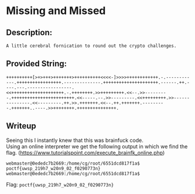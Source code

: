 # Missing and Missed

## Description:
```
A little cerebral fornication to round out the crypto challenges. 
```

## Provided String:
```b
++++++++++[>+>+++>+++++++>++++++++++<<<<-]>>>>++++++++++++.-.------------.+++++++++++++++++.--------------.+++++++++++++++++++++.------.++.----.---.-----------------.<<++++++++++++++++++++.-.++++++++.>>+++++++++.<<--.>>---------.++++++++++++++++++++++++.<<-----.--.>>---------.<<+++++++++.>>---------------.<<---------.++.>>.+++++++.<<--.++.+++++++.---------.+++++++..----.>>++++++++.+++++++++++++++.
```

## Writeup

Seeing this I instantly knew that this was brainfuck code. <br/>
Using an online interpreter we get the following output in which we find the flag. (https://www.tutorialspoint.com/execute_brainfk_online.php) <br/>

```
webmaster@0ededc7b2669:/home/cg/root/6551dcd817f1a$ poctf{uwsp_219h7_w20n9_02_f0290773n}
webmaster@0ededc7b2669:/home/cg/root/6551dcd817f1a$ 
```

Flag: `poctf{uwsp_219h7_w20n9_02_f0290773n}`
